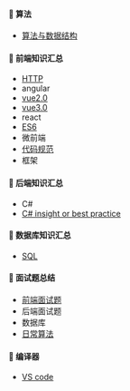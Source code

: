 #### :closed_book: 算法
* [算法与数据结构](https://github.com/huich/Code-Notes/blob/main/items/LeetCodeList.md)

#### :green_book: 前端知识汇总
* [HTTP](https://github.com/huich/Code-Notes/blob/main/doc/HTTP.md)
* angular
* [vue2.0](https://github.com/huich/Code-Notes/blob/main/doc/vue/readme.md) 
* [vue3.0](https://github.com/huich/Code-Notes/tree/main/doc/vue3.0) 
* react
* [ES6](https://github.com/huich/Code-Notes/blob/main/doc/ECMAScript6.md) 
* 微前端 
* [代码规范](https://github.com/huich/Code-Notes/blob/main/doc/%E5%89%8D%E7%AB%AF%E4%BB%A3%E7%A0%81%E8%A7%84%E8%8C%83.md) 
* 框架 


#### :blue_book: 后端知识汇总
* C#
* [C# insight or best practice](https://github.com/huich/Code-Notes/blob/main/doc/C%23insight.md) 

#### :orange_book: 数据库知识汇总
* [SQL](https://github.com/huich/Code-Notes/blob/main/doc/SQL/%E5%B8%B8%E7%94%A8SQL%E8%AF%AD%E5%8F%A5.md) 

#### :book: 面试题总结 
* [前端面试题](https://github.com/huich/Code-Notes/blob/main/doc/%E5%B8%B8%E8%A7%81%E9%9D%A2%E8%AF%95%E9%97%AE%E9%A2%98.md) 
* 后端面试题 
* 数据库
* [日常算法](https://github.com/huich/Code-Notes/blob/main/doc/%E5%B8%B8%E7%94%A8%E7%AE%97%E6%B3%95.md) 


#### :book: 编译器 
* [VS code](https://github.com/huich/Code-Notes/blob/main/doc/Translater/vscode.md) 


